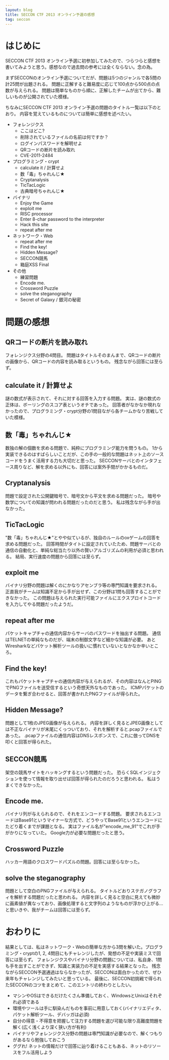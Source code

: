 ```yaml
---
layout: blog
title: SECCON CTF 2013 オンライン予選の感想
tag: seccon
---
```




# はじめに

SECCON CTF 2013 オンライン予選に初参加してみたので、つらつらと感想を書いてみようと思う。感想なので過去問の参考には全くならない。念の為。

まずSECCONのオンライン予選についてだが、問題は5つのジャンルで各5問の計25問が出題される。
問題に正解すると難易度に応じて100点から500点の点数が与えられる。
問題は簡単なものから順に、正解したチームが出てから、難しいものが公開されていた模様。

ちなみにSECCON CTF 2013 オンライン予選の問題のタイトル一覧は以下のとおり。
内容を覚えているものについては簡単に感想を述べたい。

- フォレンジクス
  - ここはどこ?
  - 削除されているファイルの名前は何ですか？
  - ログインパスワードを解明せよ
  - QRコードの断片を読み取れ
  - CVE-2011-2484
- プログラミング・crypt
  - calculate it / 計算せよ
  - 数「毒」ちゃれんじ★
  - Cryptanalysis
  - TicTacLogic
  - 古典暗号ちゃれんじ★
- バイナリ
  - Enjoy the Game
  - exploit me
  - RISC processor
  - Enter 8-char password to the interpreter
  - Hack this site
  - repeat after me
- ネットワーク・Web
  - repeat after me
  - Find the key!
  - Hidden Message?
  - SECCON競馬
  - 箱庭XSS Final
- その他
  - 練習問題
  - Encode me.
  - Crossword Puzzle
  - solve the steganography
  - Secret of Galaxy / 銀河の秘密

# 問題の感想

## QRコードの断片を読み取れ

フォレンジクス分野の4問目。
問題はタイトルそのまんまで、QRコードの断片の画像から、QRコードの内容を読み取るというもの。
残念ながら回答には至らず。

## calculate it / 計算せよ

謎の数式が表示されて、それに対する回答を入力する問題。
実は、謎の数式の正体は、ボーリングのスコア表というオチであった。
回答者がなかなか現れなかったので、プログラミング・crypt分野の1問目ながら各チームかなり苦戦していた模様。

## 数「毒」ちゃれんじ★

数独の解の個数を求める問題で、純粋にプログラミング能力を問うもの。
1から実装できるのはすばらしいことだが、この手の一般的な問題はネット上のソースコードをうまく活用する力も大切だと思った。
SECCONサーバとのインタフェース周りなど、解を求める以外にも、回答には案外手間がかかるものだ。

## Cryptanalysis

問題で設定された公開鍵暗号で、暗号文から平文を求める問題だった。
暗号や数学についての知識が問われる問題だったのだと思う。
私は残念ながら手が出なかった。

## TicTacLogic

"数「毒」ちゃれんじ★"とやや似ているが、独自のルールのoxゲームの回答を求める問題だった。
回答時間がタイトに設定されていたため、問題サーバとの通信の自動化と、単純な総当たり以外の賢いアルゴリズムの利用が必須と思われる。
結局、実行速度の問題から回答には至らず。

## exploit me

バイナリ分野の問題は解くのにかなりアセンブラ等の専門知識を要求される。
正直我がチームは知識不足から手が出せず、この分野は1問も回答することができなかった。
この問題は与えられた実行可能ファイルにエクスプロイトコードを入力してやる問題だったようだ。

## repeat after me

パケットキャプチャの通信内容からサーバのパスワードを抽出する問題。
通信はTELNETの単純なものだが、端末の制御文字など細かな知識が必要。
あとWiresharkなどパケット解析ツールの扱いに慣れていないとなかなか辛いところ。

## Find the key!

これもパケットキャプチャの通信内容が与えられるが、その内容はなんとPINGでPNGファイルを送受信するという奇想天外なものであった。
ICMPパケットのデータを繋ぎ合わせると、回答が書かれたPNGファイルが得られた。

## Hidden Message?

問題として1枚のJPEG画像が与えられる。
内容を詳しく見るとJPEG画像としては不正なバイナリが末尾にくっついており、それを解析すると.pcapファイルであった。
.pcapファイルの通信内容はDNSレスポンスで、これに倣ってDNSを叩くと回答が得られた。

## SECCON競馬

架空の競馬サイトをハッキングするという問題だった。
恐らくSQLインジェクションを使って情報を取り出せば回答が得られたのだろうと思われる。
私はうまくできなかった。

## Encode me.

バイナリ列が与えられるので、それをエンコードする問題。
要求されるエンコードはBase91というマイナーな方式で、どうやってBase91というエンコードにたどり着くまでが課題となる。
実はファイル名が"encode_me_91"でこれが手がかりになっていた。
Google力が必要な問題だったと思う。

## Crossword Puzzle

ハッカー用語のクロスワードパズルの問題。回答には至らなかった。

## solve the steganography

問題として空白のPNGファイルが与えられる。
タイトルどおりステガノグラフィを解析する問題だったと思われる。
内容を詳しく見ると空白に見えても微妙に画素値が異なっており、画像処理すると文字列のようなものが浮かび上がる…と思いきや、我がチームは回答には至らず。

# おわりに

結果としては、私はネットワーク・Webの簡単な方から3問を解いた。プログラミング・cryptの1, 2, 4問目にもチャレンジしたが、発想の不足や実装ミスで回答には至らず。
フォレンジクスやバイナリ分野の問題については、私自身、1問も手を出すことができず、知識と実装力の不足を実感する結果となった。
残念ながらSECCON予選通過はならなかったが、SECCONは面白かったので、ぜひ来年もチャレンジしてみたいと思っている。
最後に、SECCON初挑戦で得られたSECCONのコツをまとめて、このエントリの終わりとしたい。

- マシンやOSはできるだけたくさん準備しておく、WindowsとUnixはそれぞれ必須である
- 環境やツールは手に馴染んだものを事前に用意しておく(バイナリエディタ、パケット解析ツール、デバッガは必須)
- 自分の得意・不得意を把握して注力する問題を選び可能な限り高難度問題を解く(広く浅くより深く狭い方が有利)
- バイナリやフォレンジクス分野の問題は専門知識が必要なので、解くつもりがあるなら勉強しておこう
- ググれ! ネットの情報だけで回答に辿り着けることもある、ネットのリソースをフル活用しよう
